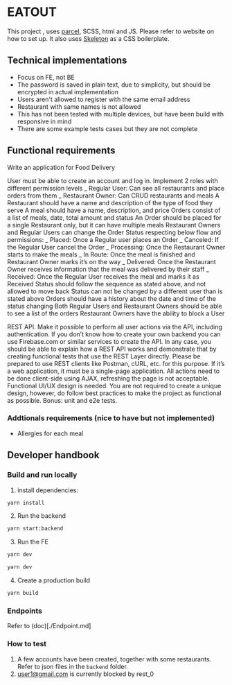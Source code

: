 # EATOUT

This project , uses [parcel](https://parceljs.org/getting_started.html), SCSS, html and JS. Please refer to website on how to set up. It also uses [Skeleton](http://getskeleton.com/) as a CSS boilerplate.

## Technical implementations

- Focus on FE, not BE
- The password is saved in plain text, due to simplicity, but should be encrypted in actual implementation
- Users aren't allowed to register with the same email address
- Restaurant with same names is not allowed
- This has not been tested with multiple devices, but have been build with responsive in mind
- There are some example tests cases but they are not complete

## Functional requirements

Write an application for Food Delivery

User must be able to create an account and log in.
Implement 2 roles with different permission levels
_ Regular User: Can see all restaurants and place orders from them
_ Restaurant Owner: Can CRUD restaurants and meals
A Restaurant should have a name and description of the type of food they serve
A meal should have a name, description, and price
Orders consist of a list of meals, date, total amount and status
An Order should be placed for a single Restaurant only, but it can have multiple meals
Restaurant Owners and Regular Users can change the Order Status respecting below flow and permissions:
_ Placed: Once a Regular user places an Order
_ Canceled: If the Regular User cancel the Order
_ Processing: Once the Restaurant Owner starts to make the meals
_ In Route: Once the meal is finished and Restaurant Owner marks it’s on the way
_ Delivered: Once the Restaurant Owner receives information that the meal was delivered by their staff
_ Received: Once the Regular User receives the meal and marks it as Received
Status should follow the sequence as stated above, and not allowed to move back
Status can not be changed by a different user than is stated above
Orders should have a history about the date and time of the status changing
Both Regular Users and Restaurant Owners should be able to see a list of the orders
Restaurant Owners have the ability to block a User

REST API. Make it possible to perform all user actions via the API, including authentication. If you don’t know how to create your own backend you can use Firebase.com or similar services to create the API.
In any case, you should be able to explain how a REST API works and demonstrate that by creating functional tests that use the REST Layer directly. Please be prepared to use REST clients like Postman, cURL, etc. for this purpose.
If it’s a web application, it must be a single-page application. All actions need to be done client-side using AJAX, refreshing the page is not acceptable.
Functional UI/UX design is needed. You are not required to create a unique design, however, do follow best practices to make the project as functional as possible.
Bonus: unit and e2e tests.

### Addtionals requirements (nice to have but not implemented)

- Allergies for each meal

## Developer handbook

### Build and run locally

1. install dependencies:

```sh
yarn install
```

2. Run the backend

```sh
yarn start:backend
```

3. Run the FE

```sh
yarn dev
```

```sh
yarn dev
```

4. Create a production build

```sh
yarn build
```

### Endpoints

Refer to (doc)[./Endpoint.md]

### How to test

1. A few accounts have been created, together with some restaurants. Refer to json files in the `backend` folder.
2. user1@gmail.com is currently blocked by rest_0
